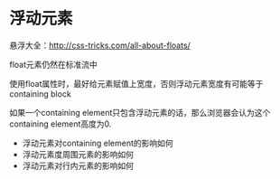 # 浮动元素

悬浮大全：http://css-tricks.com/all-about-floats/



float元素仍然在标准流中

使用float属性时，最好给元素赋值上宽度，否则浮动元素宽度有可能等于containing block

如果一个containing element只包含浮动元素的话，那么浏览器会认为这个containing element高度为0.

- 浮动元素对containing element的影响如何
- 浮动元素度周围元素的影响如何
- 浮动元素对行内元素的影响如何